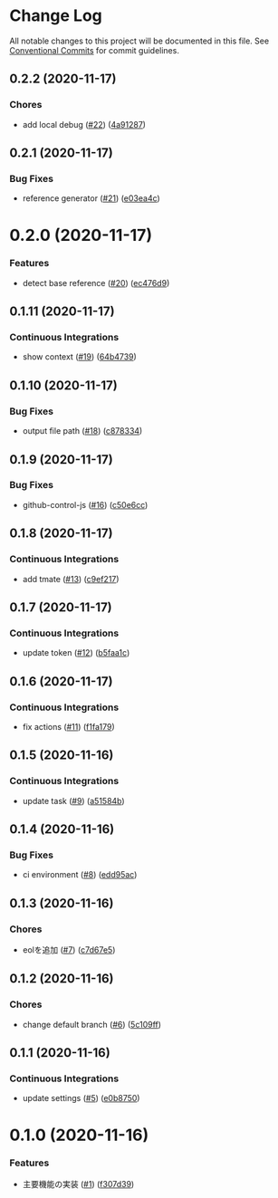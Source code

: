 # Change Log

All notable changes to this project will be documented in this file.
See [Conventional Commits](https://conventionalcommits.org) for commit guidelines.

<a name="0.2.2"></a>
## 0.2.2 (2020-11-17)


### Chores

* add local debug ([#22](https://github.com/Himenon/performance-report/issues/22)) ([4a91287](https://github.com/Himenon/performance-report/commit/4a91287))





<a name="0.2.1"></a>
## 0.2.1 (2020-11-17)


### Bug Fixes

* reference generator ([#21](https://github.com/Himenon/performance-report/issues/21)) ([e03ea4c](https://github.com/Himenon/performance-report/commit/e03ea4c))





<a name="0.2.0"></a>
# 0.2.0 (2020-11-17)


### Features

* detect base reference ([#20](https://github.com/Himenon/performance-report/issues/20)) ([ec476d9](https://github.com/Himenon/performance-report/commit/ec476d9))





<a name="0.1.11"></a>
## 0.1.11 (2020-11-17)


### Continuous Integrations

* show context ([#19](https://github.com/Himenon/performance-report/issues/19)) ([64b4739](https://github.com/Himenon/performance-report/commit/64b4739))





<a name="0.1.10"></a>
## 0.1.10 (2020-11-17)


### Bug Fixes

* output file path ([#18](https://github.com/Himenon/performance-report/issues/18)) ([c878334](https://github.com/Himenon/performance-report/commit/c878334))





<a name="0.1.9"></a>
## 0.1.9 (2020-11-17)


### Bug Fixes

* github-control-js ([#16](https://github.com/Himenon/performance-report/issues/16)) ([c50e6cc](https://github.com/Himenon/performance-report/commit/c50e6cc))





<a name="0.1.8"></a>
## 0.1.8 (2020-11-17)


### Continuous Integrations

* add tmate ([#13](https://github.com/Himenon/performance-report/issues/13)) ([c9ef217](https://github.com/Himenon/performance-report/commit/c9ef217))





<a name="0.1.7"></a>
## 0.1.7 (2020-11-17)


### Continuous Integrations

* update token ([#12](https://github.com/Himenon/performance-report/issues/12)) ([b5faa1c](https://github.com/Himenon/performance-report/commit/b5faa1c))





<a name="0.1.6"></a>
## 0.1.6 (2020-11-17)


### Continuous Integrations

* fix actions ([#11](https://github.com/Himenon/performance-report/issues/11)) ([f1fa179](https://github.com/Himenon/performance-report/commit/f1fa179))





<a name="0.1.5"></a>
## 0.1.5 (2020-11-16)


### Continuous Integrations

* update task ([#9](https://github.com/Himenon/performance-report/issues/9)) ([a51584b](https://github.com/Himenon/performance-report/commit/a51584b))





<a name="0.1.4"></a>
## 0.1.4 (2020-11-16)


### Bug Fixes

* ci environment ([#8](https://github.com/Himenon/performance-report/issues/8)) ([edd95ac](https://github.com/Himenon/performance-report/commit/edd95ac))





<a name="0.1.3"></a>
## 0.1.3 (2020-11-16)


### Chores

* eolを追加 ([#7](https://github.com/Himenon/performance-report/issues/7)) ([c7d67e5](https://github.com/Himenon/performance-report/commit/c7d67e5))





<a name="0.1.2"></a>
## 0.1.2 (2020-11-16)


### Chores

* change default branch ([#6](https://github.com/Himenon/performance-report/issues/6)) ([5c109ff](https://github.com/Himenon/performance-report/commit/5c109ff))





<a name="0.1.1"></a>
## 0.1.1 (2020-11-16)


### Continuous Integrations

* update settings ([#5](https://github.com/Himenon/performance-report/issues/5)) ([e0b8750](https://github.com/Himenon/performance-report/commit/e0b8750))





<a name="0.1.0"></a>
# 0.1.0 (2020-11-16)


### Features

* 主要機能の実装 ([#1](https://github.com/Himenon/performance-report/issues/1)) ([f307d39](https://github.com/Himenon/performance-report/commit/f307d39))
